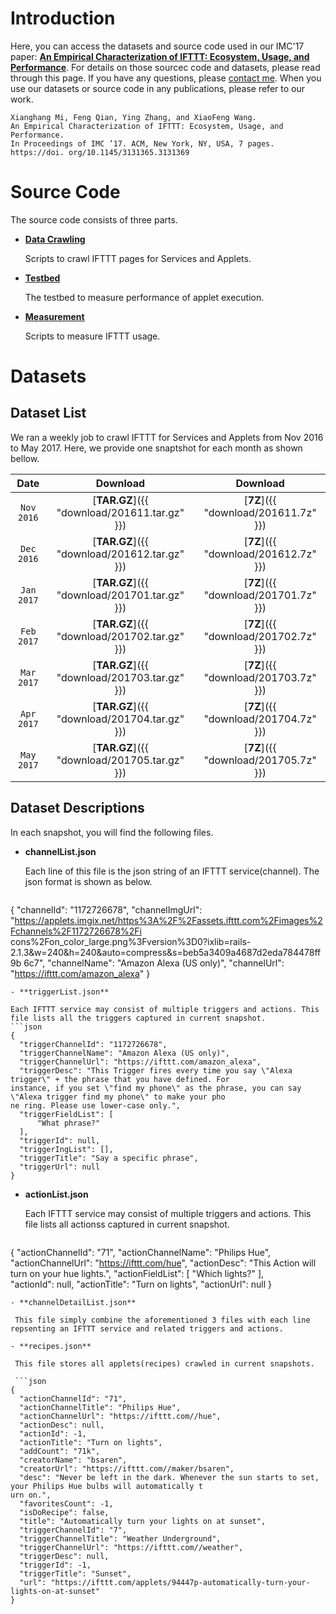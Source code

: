 ---
---
# Introduction
Here, you can access the datasets and source code used in our IMC'17 paper: [**An Empirical Characterization of IFTTT: Ecosystem, Usage, and Performance**](https://www.cs.indiana.edu/~fengqian/paper/ifttt_imc17.pdf). For details on those sourcec code and datasets, please read through this page. If you have any questions, please [contact me](mailto:xmi@indiana.edu). When you use our datasets or source code in any publications, please refer to our work.
```
Xianghang Mi, Feng Qian, Ying Zhang, and XiaoFeng Wang. 
An Empirical Characterization of IFTTT: Ecosystem, Usage, and Performance. 
In Proceedings of IMC ’17. ACM, New York, NY, USA, 7 pages. 
https://doi. org/10.1145/3131365.3131369
```

# Source Code
The source code consists of three parts.
- [**Data Crawling**](https://github.com/mixianghang/IFTTT_measurement/tree/master/datacrawling)
    
  Scripts to crawl IFTTT pages for Services and Applets.

- [**Testbed**](https://github.com/mixianghang/IFTTT_measurement/tree/master/testbed)

  The testbed to measure performance of applet execution. 

- [**Measurement**](https://github.com/mixianghang/IFTTT_measurement/tree/master/measurements)

  Scripts to measure IFTTT usage.

# Datasets

## Dataset List
We ran a weekly job to crawl IFTTT for Services and Applets from Nov 2016 to May 2017. Here, we provide one snaptshot for each month as shown bellow.

Date | Download | Download
:-----: | :---: | :---:
`Nov 2016` | [**TAR.GZ**]({{ "download/201611.tar.gz" }}) | [**7Z**]({{ "download/201611.7z" }})
`Dec 2016` | [**TAR.GZ**]({{ "download/201612.tar.gz" }}) | [**7Z**]({{ "download/201612.7z" }})
`Jan 2017` | [**TAR.GZ**]({{ "download/201701.tar.gz" }}) | [**7Z**]({{ "download/201701.7z" }})
`Feb 2017` | [**TAR.GZ**]({{ "download/201702.tar.gz" }}) | [**7Z**]({{ "download/201702.7z" }})
`Mar 2017` | [**TAR.GZ**]({{ "download/201703.tar.gz" }}) | [**7Z**]({{ "download/201703.7z" }})
`Apr 2017` | [**TAR.GZ**]({{ "download/201704.tar.gz" }}) | [**7Z**]({{ "download/201704.7z" }})
`May 2017` | [**TAR.GZ**]({{ "download/201705.tar.gz" }}) | [**7Z**]({{ "download/201705.7z" }})

## Dataset Descriptions
In each snapshot, you will find the following files.
- **channelList.json**

  Each line of this file is the json string of an IFTTT service(channel). The json format is shown as below.
  ```json
{
    "channelId": "1172726678",
    "channelImgUrl": "https://applets.imgix.net/https%3A%2F%2Fassets.ifttt.com%2Fimages%2Fchannels%2F1172726678%2Fi
cons%2Fon_color_large.png%3Fversion%3D0?ixlib=rails-2.1.3&w=240&h=240&auto=compress&s=beb5a3409a4687d2eda784478ff9b
6c7",
    "channelName": "Amazon Alexa (US only)",
    "channelUrl": "https://ifttt.com/amazon_alexa"
} 
  ```
- **triggerList.json**

  Each IFTTT service may consist of multiple triggers and actions. This file lists all the triggers captured in current snapshot.
  ```json
{
    "triggerChannelId": "1172726678",
    "triggerChannelName": "Amazon Alexa (US only)",
    "triggerChannelUrl": "https://ifttt.com/amazon_alexa",
    "triggerDesc": "This Trigger fires every time you say \"Alexa trigger\" + the phrase that you have defined. For
 instance, if you set \"find my phone\" as the phrase, you can say \"Alexa trigger find my phone\" to make your pho
ne ring. Please use lower-case only.",
    "triggerFieldList": [
        "What phrase?"
    ],   
    "triggerId": null,
    "triggerIngList": [],
    "triggerTitle": "Say a specific phrase",
    "triggerUrl": null
}
  ```
- **actionList.json**

  Each IFTTT service may consist of multiple triggers and actions. This file lists all actionss captured in current snapshot.
  ```json
{
    "actionChannelId": "71",
    "actionChannelName": "Philips Hue",
    "actionChannelUrl": "https://ifttt.com/hue",
    "actionDesc": "This Action will turn on your hue lights.",
    "actionFieldList": [
        "Which lights?"
    ],  
    "actionId": null,
    "actionTitle": "Turn on lights",
    "actionUrl": null
}

  ```
- **channelDetailList.json**

   This file simply combine the aforementioned 3 files with each line repsenting an IFTTT service and related triggers and actions.

- **recipes.json**

   This file stores all applets(recipes) crawled in current snapshots.

   ```json
{
    "actionChannelId": "71",
    "actionChannelTitle": "Philips Hue",
    "actionChannelUrl": "https://ifttt.com//hue",
    "actionDesc": null,
    "actionId": -1, 
    "actionTitle": "Turn on lights",
    "addCount": "71k",
    "creatorName": "bsaren",
    "creatorUrl": "https://ifttt.com//maker/bsaren",
    "desc": "Never be left in the dark. Whenever the sun starts to set, your Philips Hue bulbs will automatically t
urn on.",
    "favoritesCount": -1, 
    "isDoRecipe": false,
    "title": "Automatically turn your lights on at sunset",
    "triggerChannelId": "7",
    "triggerChannelTitle": "Weather Underground",
    "triggerChannelUrl": "https://ifttt.com//weather",
    "triggerDesc": null,
    "triggerId": -1, 
    "triggerTitle": "Sunset",
    "url": "https://ifttt.com/applets/94447p-automatically-turn-your-lights-on-at-sunset"
}
   ```

